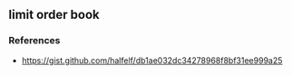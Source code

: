 ## limit order book

### References
- https://gist.github.com/halfelf/db1ae032dc34278968f8bf31ee999a25